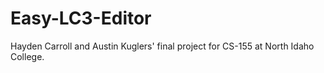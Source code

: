 # Easy-LC3-Editor
Hayden Carroll and Austin Kuglers' final project for CS-155 at North Idaho College.
